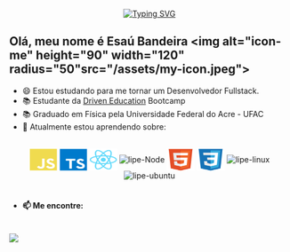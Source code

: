 <div align="center">

[![Typing SVG](https://readme-typing-svg.demolab.com/?lines=DEV+FULLSTACK+EM+FORMAÇÃO)](https://git.io/typing-svg)

</div>


## Olá, meu nome é Esaú Bandeira <img alt="icon-me" height="90" width="120" radius="50"src="/assets/my-icon.jpeg">



- 😄 Estou estudando para me tornar um Desenvolvedor Fullstack.
- 📚 Estudante da <a href="https://www.driven.com.br/" target="_blank">Driven Education</a> Bootcamp
- 📚 Graduado em Física pela Universidade Federal do Acre - UFAC
- 🌱 Atualmente estou aprendendo sobre:


<div align="center" style="display: inline_block"><br>
  <img align="center" alt="lipe-Js" height="40" width="50" src="https://raw.githubusercontent.com/devicons/devicon/master/icons/javascript/javascript-plain.svg">
  <img align="center" alt="lipe-Ts" height="40" width="50" src="https://raw.githubusercontent.com/devicons/devicon/master/icons/typescript/typescript-plain.svg">
  <img align="center" alt="lipe-React" height="40" width="50" src="https://raw.githubusercontent.com/devicons/devicon/master/icons/react/react-original.svg">
  <img align="center" alt="lipe-Node" height="40" width="50"  src="https://cdn.jsdelivr.net/gh/devicons/devicon/icons/nodejs/nodejs-original.svg">
<!--<img align="center" alt="lipe-Python" height="40" width="50" src="https://raw.githubusercontent.com/devicons/devicon/master/icons/python/python-original.svg">-->
  <img align="center" alt="lipe-HTML" height="40" width="50" src="https://raw.githubusercontent.com/devicons/devicon/master/icons/html5/html5-original.svg">
  <img align="center" alt="lipe-CSS" height="40" width="50" src="https://raw.githubusercontent.com/devicons/devicon/master/icons/css3/css3-original.svg">
  <img align="center" alt="lipe-linux" height="40" width="50" src="https://camo.githubusercontent.com/5827f82f2c2d9c5bad33de64e073659d1a57032b31009b8127189be6876916d4/68747470733a2f2f63646e2e6a7364656c6976722e6e65742f67682f64657669636f6e732f64657669636f6e2f69636f6e732f6c696e75782f6c696e75782d6f726967696e616c2e737667">
  <img alingn="center" alt="lipe-ubuntu" src="https://img.shields.io/badge/Lubuntu-0068C8?style=for-the-badge&logo=lubuntu&logoColor=white">
</div>

<br>

 - #### 📫 Me encontre:
<br>
<div> 
  <a href="https://www.linkedin.com/in/esau-bandeira/" target="_blank"><img src="https://img.shields.io/badge/-LinkedIn-%230077B5?style=for-the-badge&logo=linkedin&logoColor=white" target="_blank"></a> 
</div>
<!--
**HadokBjorn/HadokBjorn** is a ✨ _special_ ✨ repository because its `README.md` (this file) appears on your GitHub profile.

Here are some ideas to get you started:

- 🔭 I’m currently working on ...
- 🌱 I’m currently learning ...
- 👯 I’m looking to collaborate on ...
- 🤔 I’m looking for help with ...
- 💬 Ask me about ...
- 📫 How to reach me: ...
- 😄 Pronouns: ...
- ⚡ Fun fact: ...
-->
